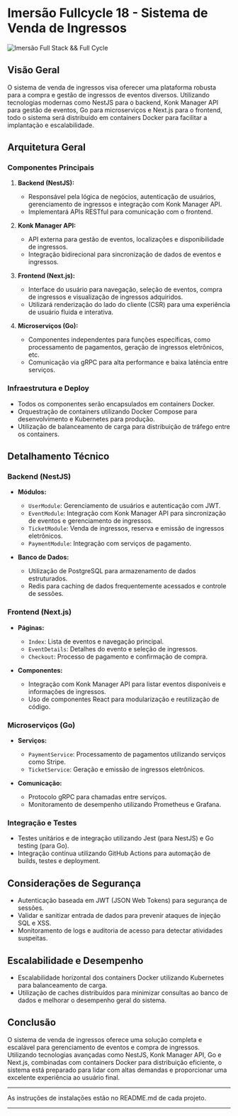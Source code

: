 # Imersão Fullcycle 18 - Sistema de Venda de Ingressos

![Imersão Full Stack && Full Cycle](https://events-fullcycle.s3.amazonaws.com/events-fullcycle/static/site/img/grupo_4417.png)



## Visão Geral

O sistema de venda de ingressos visa oferecer uma plataforma robusta para a compra e gestão de ingressos de eventos diversos. Utilizando tecnologias modernas como NestJS para o backend, Konk Manager API para gestão de eventos, Go para microserviços e Next.js para o frontend, todo o sistema será distribuído em containers Docker para facilitar a implantação e escalabilidade.

## Arquitetura Geral

### Componentes Principais

1. **Backend (NestJS):**
   - Responsável pela lógica de negócios, autenticação de usuários, gerenciamento de ingressos e integração com Konk Manager API.
   - Implementará APIs RESTful para comunicação com o frontend.

2. **Konk Manager API:**
   - API externa para gestão de eventos, localizações e disponibilidade de ingressos.
   - Integração bidirecional para sincronização de dados de eventos e ingressos.

3. **Frontend (Next.js):**
   - Interface do usuário para navegação, seleção de eventos, compra de ingressos e visualização de ingressos adquiridos.
   - Utilizará renderização do lado do cliente (CSR) para uma experiência de usuário fluida e interativa.

4. **Microserviços (Go):**
   - Componentes independentes para funções específicas, como processamento de pagamentos, geração de ingressos eletrônicos, etc.
   - Comunicação via gRPC para alta performance e baixa latência entre serviços.

### Infraestrutura e Deploy

- Todos os componentes serão encapsulados em containers Docker.
- Orquestração de containers utilizando Docker Compose para desenvolvimento e Kubernetes para produção.
- Utilização de balanceamento de carga para distribuição de tráfego entre os containers.

## Detalhamento Técnico

### Backend (NestJS)

- **Módulos:**
  - `UserModule`: Gerenciamento de usuários e autenticação com JWT.
  - `EventModule`: Integração com Konk Manager API para sincronização de eventos e gerenciamento de ingressos.
  - `TicketModule`: Venda de ingressos, reserva e emissão de ingressos eletrônicos.
  - `PaymentModule`: Integração com serviços de pagamento.

- **Banco de Dados:**
  - Utilização de PostgreSQL para armazenamento de dados estruturados.
  - Redis para caching de dados frequentemente acessados e controle de sessões.

### Frontend (Next.js)

- **Páginas:**
  - `Index`: Lista de eventos e navegação principal.
  - `EventDetails`: Detalhes do evento e seleção de ingressos.
  - `Checkout`: Processo de pagamento e confirmação de compra.

- **Componentes:**
  - Integração com Konk Manager API para listar eventos disponíveis e informações de ingressos.
  - Uso de componentes React para modularização e reutilização de código.

### Microserviços (Go)

- **Serviços:**
  - `PaymentService`: Processamento de pagamentos utilizando serviços como Stripe.
  - `TicketService`: Geração e emissão de ingressos eletrônicos.

- **Comunicação:**
  - Protocolo gRPC para chamadas entre serviços.
  - Monitoramento de desempenho utilizando Prometheus e Grafana.

### Integração e Testes

- Testes unitários e de integração utilizando Jest (para NestJS) e Go testing (para Go).
- Integração contínua utilizando GitHub Actions para automação de builds, testes e deployment.

## Considerações de Segurança

- Autenticação baseada em JWT (JSON Web Tokens) para segurança de sessões.
- Validar e sanitizar entrada de dados para prevenir ataques de injeção SQL e XSS.
- Monitoramento de logs e auditoria de acesso para detectar atividades suspeitas.

## Escalabilidade e Desempenho

- Escalabilidade horizontal dos containers Docker utilizando Kubernetes para balanceamento de carga.
- Utilização de caches distribuídos para minimizar consultas ao banco de dados e melhorar o desempenho geral do sistema.

## Conclusão

O sistema de venda de ingressos oferece uma solução completa e escalável para gerenciamento de eventos e compra de ingressos. Utilizando tecnologias avançadas como NestJS, Konk Manager API, Go e Next.js, combinadas com containers Docker para distribuição eficiente, o sistema está preparado para lidar com altas demandas e proporcionar uma excelente experiência ao usuário final.

---

As instruções de instalações estão no README.md de cada projeto.

---